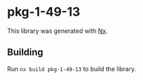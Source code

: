 # pkg-1-49-13

This library was generated with [Nx](https://nx.dev).

## Building

Run `nx build pkg-1-49-13` to build the library.
